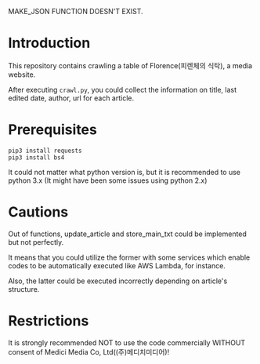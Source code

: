 MAKE_JSON FUNCTION DOESN'T EXIST.

# Introduction

This repository contains crawling a table of Florence(피렌체의 식탁), a media website.

After executing `crawl.py`, you could collect the information on title, last edited date, author, url for each article.

# Prerequisites

    pip3 install requests
    pip3 install bs4

It could not matter what python version is, but it is recommended to use python 3.x (It might have been some issues using python 2.x)

# Cautions

Out of functions, update_article and store_main_txt could be implemented but not perfectly.

It means that you could utilize the former with some services which enable codes to be automatically executed like AWS Lambda, for instance.

Also, the latter could be executed incorrectly depending on article's structure.

# Restrictions

It is strongly recommended NOT to use the code commercially WITHOUT consent of Medici Media Co, Ltd((주)메디치미디어)!
